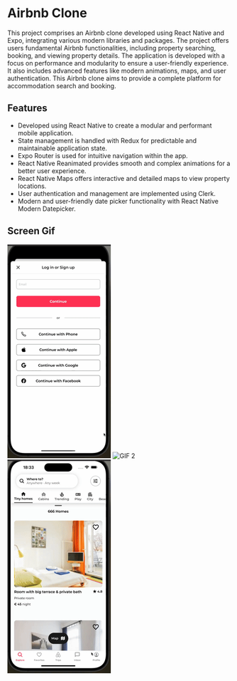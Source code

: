 <h1>Airbnb Clone</h1>

<p>
This project comprises an Airbnb clone developed using React Native and Expo, integrating various modern libraries and packages. The project offers users fundamental Airbnb functionalities, including property searching, booking, and viewing property details. The application is developed with a focus on performance and modularity to ensure a user-friendly experience. It also includes advanced features like modern animations, maps, and user authentication. This Airbnb clone aims to provide a complete platform for accommodation search and booking.
</p>

<h2>Features</h2>

<ul>
    <li>Developed using React Native to create a modular and performant mobile application.</li>
    <li>State management is handled with Redux for predictable and maintainable application state.</li>
    <li>Expo Router is used for intuitive navigation within the app.</li>
    <li>React Native Reanimated provides smooth and complex animations for a better user experience.</li>
    <li>React Native Maps offers interactive and detailed maps to view property locations.</li>
    <li>User authentication and management are implemented using Clerk.</li>
    <li>Modern and user-friendly date picker functionality with React Native Modern Datepicker.</li>
</ul>

<h2>Screen Gif</h2>

![GIF 1](./gif1.gif)  ![GIF 2](./gif2.gif)  ![GIF 3](./gif3.gif)


